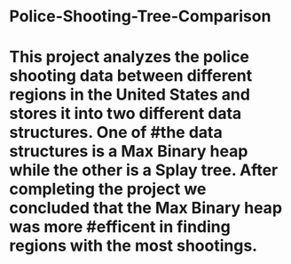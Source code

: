 # Police-Shooting-Tree-Comparison

# This project analyzes the police shooting data between different regions in the United States and stores it into two different data structures. One of #the data structures is a Max Binary heap while the other is a Splay tree. After completing the project we concluded that the Max Binary heap was more #efficent in finding regions with the most shootings. 
